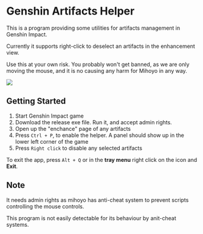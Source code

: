# Genshin Artifacts Helper

This is a program providing some utilities for artifacts management in Genshin Impact.

Currently it supports right-click to deselect an artifacts in the enhancement view.

Use this at your own risk. You probably won't get banned, as we are only moving the mouse, and it is no causing any harm for Mihoyo in any way.

<img src="./docs/images/showcase.gif">

## Getting Started
1. Start Genshin Impact game
2. Download the release exe file. Run it, and accept admin rights.
3. Open up the "enchance" page of any artifacts
3. Press `Ctrl + P`, to enable the helper. A panel should show up in the lower left corner of the game
4. Press `Right click` to disable any selected artifacts

To exit the app, press `Alt + Q` or in the __tray menu__ right click on the icon and __Exit__.

## Note
It needs admin rights as mihoyo has anti-cheat system to prevent scripts controlling the mouse controls.

This program is not easily detectable for its behaviour by anit-cheat systems.
